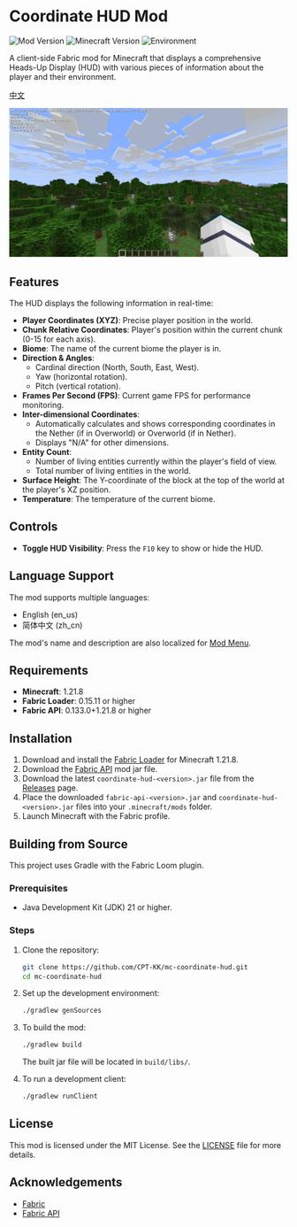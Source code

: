 # Coordinate HUD Mod

![Mod Version](https://img.shields.io/badge/version-1.0.0-blue) ![Minecraft Version](https://img.shields.io/badge/minecraft-1.21.8-brightgreen) ![Environment](https://img.shields.io/badge/environment-client-orange)

A client-side Fabric mod for Minecraft that displays a comprehensive Heads-Up Display (HUD) with various pieces of information about the player and their environment.

[中文](README_zh.md)

![Screenshot](screenshot_en_us.png)

## Features

The HUD displays the following information in real-time:

- **Player Coordinates (XYZ)**: Precise player position in the world.
- **Chunk Relative Coordinates**: Player's position within the current chunk (0-15 for each axis).
- **Biome**: The name of the current biome the player is in.
- **Direction & Angles**:
  - Cardinal direction (North, South, East, West).
  - Yaw (horizontal rotation).
  - Pitch (vertical rotation).
- **Frames Per Second (FPS)**: Current game FPS for performance monitoring.
- **Inter-dimensional Coordinates**:
  - Automatically calculates and shows corresponding coordinates in the Nether (if in Overworld) or Overworld (if in Nether).
  - Displays "N/A" for other dimensions.
- **Entity Count**:
  - Number of living entities currently within the player's field of view.
  - Total number of living entities in the world.
- **Surface Height**: The Y-coordinate of the block at the top of the world at the player's XZ position.
- **Temperature**: The temperature of the current biome.

## Controls

- **Toggle HUD Visibility**: Press the `F10` key to show or hide the HUD.

## Language Support

The mod supports multiple languages:

- English (en_us)
- 简体中文 (zh_cn)

The mod's name and description are also localized for [Mod Menu](https://github.com/TerraformersMC/ModMenu).

## Requirements

- **Minecraft**: 1.21.8
- **Fabric Loader**: 0.15.11 or higher
- **Fabric API**: 0.133.0+1.21.8 or higher

## Installation

1. Download and install the [Fabric Loader](https://fabricmc.net/use/) for Minecraft 1.21.8.
2. Download the [Fabric API](https://www.curseforge.com/minecraft/mc-mods/fabric-api) mod jar file.
3. Download the latest `coordinate-hud-<version>.jar` file from the [Releases](https://github.com/CPT-KK/mc-coordinate-hud/releases) page.
4. Place the downloaded `fabric-api-<version>.jar` and `coordinate-hud-<version>.jar` files into your `.minecraft/mods` folder.
5. Launch Minecraft with the Fabric profile.

## Building from Source

This project uses Gradle with the Fabric Loom plugin.

### Prerequisites

- Java Development Kit (JDK) 21 or higher.

### Steps

1. Clone the repository:
   ```bash
   git clone https://github.com/CPT-KK/mc-coordinate-hud.git
   cd mc-coordinate-hud
   ```
2. Set up the development environment:
   ```bash
   ./gradlew genSources
   ```
3. To build the mod:
   ```bash
   ./gradlew build
   ```
   The built jar file will be located in `build/libs/`.

4. To run a development client:
   ```bash
   ./gradlew runClient
   ```

## License

This mod is licensed under the MIT License. See the [LICENSE](LICENSE) file for more details.

## Acknowledgements

- [Fabric](https://fabricmc.net/)
- [Fabric API](https://github.com/FabricMC/fabric)
